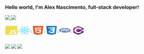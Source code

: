 ### Hello world, I'm Alex Nascimento, full-stack developer!

<div>
	<a href="https://github.com/alex-nascimentoo">
	<img height="180em" src="https://github-readme-stats.vercel.app/api?username=alex-nascimentoo&show_icons=true&theme=gotham&include_all_commits=true&count_private=true&border_color=37928A&disable_animations=false" />
	<img height="180em" src="https://github-readme-stats.vercel.app/api/top-langs/?username=alex-nascimentoo&layout=compact&langs_count=16&theme=gotham&border_color=37928A" />
</div>
  <br>
<div style="display: inline_block">
	<img align="center" alt="Alex-Js" height="30" width="40" src="https://raw.githubusercontent.com/devicons/devicon/master/icons/javascript/javascript-plain.svg">
  <img align="center" alt="Alex-React" height="30" width="40" src="https://raw.githubusercontent.com/devicons/devicon/master/icons/react/react-original.svg">
  <img align="center" alt="Alex-html" height="30" width="40" src="https://raw.githubusercontent.com/devicons/devicon/master/icons/html5/html5-original.svg">
  <img align="center" alt="Alex-css" height="30" width="40" src="https://raw.githubusercontent.com/devicons/devicon/master/icons/css3/css3-original.svg">
  <img align="center" alt="Alex-php" height="30" width="40" src="https://raw.githubusercontent.com/devicons/devicon/master/icons/php/php-plain.svg">
  <img align="center" alt="Alex-csharp" height="30" width="40" src="https://raw.githubusercontent.com/devicons/devicon/master/icons/csharp/csharp-original.svg">
</div>
  
  ##
  
<div>
  <a href="https://discordapp.com/users/546483292640378880" target="_blank"><img src="https://img.shields.io/badge/Discord-7289DA?style=for-the-badge&logo=discord&logoColor=white" target="_blank"></a>
  <a href="mailto:alexdavi150@gmail.com" target="_blank"><img src="https://img.shields.io/badge/-Gmail-%23333?style=for-the-badge&logo=gmail&logoColor=white" target="_blank"></a>
  <a href="https://www.linkedin.com/in/alex-nascimentoo" target="_blank"><img src="https://img.shields.io/badge/LinkedIn-0077B5?style=for-the-badge&logo=linkedin&logoColor=white" target="_blank"></a>
	
</div>
